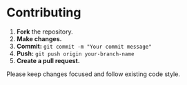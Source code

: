 # Contributing

1.  **Fork** the repository.
2.  **Make changes.**
3.  **Commit:** `git commit -m "Your commit message"`
4.  **Push:** `git push origin your-branch-name`
5.  **Create a pull request.**

Please keep changes focused and follow existing code style.
